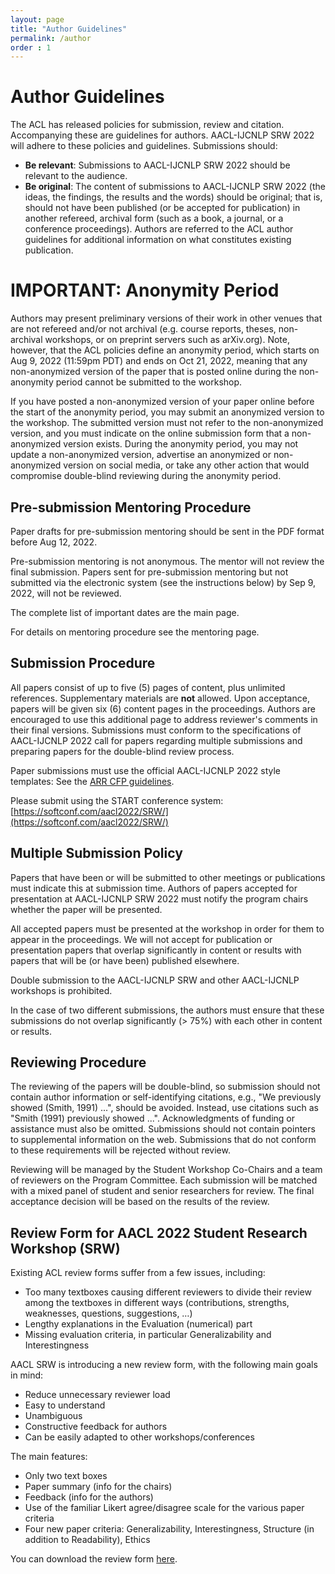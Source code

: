 ```yaml
---
layout: page
title: "Author Guidelines"
permalink: /author
order : 1
---
```


<!--
<div id="side-table-wrapper" style="width:70%;">
 Dear authors of accepted papers, please check the following instructions carefully: <br> 
 <li> <a href="https://aacl2022-srw.github.io/camera_ready">camera-ready instructions</a> </li>
 <li> <a href="https://aacl2022-srw.github.io/pre_recorded_video">pre-recorded video instructions</a> </li>
 <li> <a href="http://aacl2022.org/blog/5/">instructions of the remote presentaion system</a> </li>
</div>
-->

# Author Guidelines
The ACL has released policies for submission, review and citation. Accompanying these are guidelines for authors. AACL-IJCNLP SRW 2022 will adhere to these policies and guidelines. Submissions should:

- __Be relevant__: Submissions to AACL-IJCNLP SRW 2022 should be relevant to the audience.
- __Be original__: The content of submissions to AACL-IJCNLP SRW 2022 (the ideas, the findings, the results and the words) should be original; that is, should not have been published (or be accepted for publication) in another refereed, archival form (such as a book, a journal, or a conference proceedings). Authors are referred to the ACL author guidelines for additional information on what constitutes existing publication.

# IMPORTANT: Anonymity Period

Authors may present preliminary versions of their work in other venues that are not refereed and/or not archival (e.g. course reports, theses, non-archival workshops, or on preprint servers such as arXiv.org). Note, however, that the ACL policies define an anonymity period, which starts on Aug 9, 2022 (11:59pm PDT) and ends on Oct 21, 2022, meaning that any non-anonymized version of the paper that is posted online during the non-anonymity period cannot be submitted to the workshop.

If you have posted a non-anonymized version of your paper online before the start of the anonymity period, you may submit an anonymized version to the workshop. The submitted version must not refer to the non-anonymized version, and you must indicate on the online submission form that a non-anonymized version exists. During the anonymity period, you may not update a non-anonymized version, advertise an anonymized or non-anonymized version on social media, or take any other action that would compromise double-blind reviewing during the anonymity period.

## Pre-submission Mentoring Procedure

Paper drafts for pre-submission mentoring should be sent in the PDF format before Aug 12, 2022. 

Pre-submission mentoring is not anonymous. The mentor will not review the final submission. Papers sent for pre-submission mentoring but not submitted via the electronic system (see the instructions below) by Sep 9, 2022, will not be reviewed.

The complete list of important dates are the main page. 

For details on mentoring procedure see the mentoring page.

## Submission Procedure

All papers consist of up to five (5) pages of content, plus unlimited references. Supplementary materials are __not__ allowed. Upon acceptance, papers will be given six (6) content pages in the proceedings. Authors are encouraged to use this additional page to address reviewer's comments in their final versions. Submissions must conform to the specifications of AACL-IJCNLP 2022 call for papers regarding multiple submissions and preparing papers for the double-blind review process.

Paper submissions must use the official AACL-IJCNLP 2022 style templates: See the [ARR CFP guidelines](https://aclrollingreview.org/cfp).

<!--
Latex Style sheets are available here: TBA [http://aacl2020.org/downloads/aacl-ijcnlp2020-templates.zip](http://aacl2020.org/downloads/aacl-ijcnlp2020-templates.zip)

Word Style sheets are available here: [http://aacl2020.org/downloads/aacl-ijcnlp2020.docx](http://aacl2020.org/downloads/aacl-ijcnlp2020.docx)

The Overleaf template is also available here: TBA [https://www.overleaf.com/latex/templates/aacl-ijcnlp-2020-proceedings-template/vbqzdxbmrvsc](https://www.overleaf.com/latex/templates/aacl-ijcnlp-2020-proceedings-template/vbqzdxbmrvsc).

All submissions must be in PDF format and must conform to the official style guidelines, which are contained in these template files. -->

Please submit using the START conference system: [https://softconf.com/aacl2022/SRW/](https://softconf.com/aacl2022/SRW/)

<!--Please submit using the START conference system: [https://www.softconf.com/aacl-ijcnlp2020/SRW/](https://www.softconf.com/aacl-ijcnlp2020/SRW/).-->

## Multiple Submission Policy

Papers that have been or will be submitted to other meetings or publications must indicate this at submission time. Authors of papers accepted for presentation at AACL-IJCNLP SRW 2022 must notify the program chairs whether the paper will be presented.

All accepted papers must be presented at the workshop in order for them to appear in the proceedings. We will not accept for publication or presentation papers that overlap significantly in content or results with papers that will be (or have been) published elsewhere.

Double submission to the AACL-IJCNLP SRW and other AACL-IJCNLP workshops is prohibited.

In the case of two different submissions, the authors must ensure that these submissions do not overlap significantly (> 75%) with each other in content or results.

## Reviewing Procedure

The reviewing of the papers will be double-blind, so submission should not contain author information or self-identifying citations, e.g., "We previously showed (Smith, 1991) ...", should be avoided. Instead, use citations such as "Smith (1991) previously showed ...". Acknowledgments of funding or assistance must also be omitted. Submissions should not contain pointers to supplemental information on the web. Submissions that do not conform to these requirements will be rejected without review.


Reviewing will be managed by the Student Workshop Co-Chairs and a team of reviewers on the Program Committee. Each submission will be matched with a mixed panel of student and senior researchers for review. The final acceptance decision will be based on the results of the review.

## Review Form for AACL 2022 Student Research Workshop (SRW) 
Existing ACL review forms suffer from a few issues, including:
- Too many textboxes causing different reviewers to divide their review among the textboxes in different ways (contributions, strengths, weaknesses, questions, suggestions, …)
- Lengthy explanations in the Evaluation (numerical) part
- Missing evaluation criteria, in particular Generalizability and Interestingness
 
AACL SRW is introducing a new review form, with the following main goals in mind:
- Reduce unnecessary reviewer load 
- Easy to understand
- Unambiguous
- Constructive feedback for authors
- Can be easily adapted to other workshops/conferences

The main features:
- Only two text boxes
- Paper summary (info for the chairs)
- Feedback (info for the authors)
- Use of the familiar Likert agree/disagree scale for the various paper criteria
- Four new paper criteria: Generalizability, Interestingness, Structure (in addition to Readability), Ethics

You can download the review form <a href="{{ site.baseurl }}/pdfs/aacl2022_srw_review_from.pdf">here</a>.



